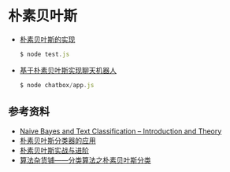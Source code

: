 # 朴素贝叶斯

- [朴素贝叶斯的实现](naiveBayes.js)

  ```javascript
  $ node test.js
  ```
- [基于朴素贝叶斯实现聊天机器人](chatbot/app.js)

  ```javascript
  $ node chatbox/app.js
  ```

## 参考资料

* [Naive Bayes and Text Classification – Introduction and Theory](http://sebastianraschka.com/Articles/2014_naive_bayes_1.html)
* [朴素贝叶斯分类器的应用](http://www.ruanyifeng.com/blog/2013/12/naive_bayes_classifier.html)
* [朴素贝叶斯实战与进阶](http://blog.csdn.net/longxinchen_ml/article/details/50629613)
* [算法杂货铺——分类算法之朴素贝叶斯分类](http://www.cnblogs.com/leoo2sk/archive/2010/09/17/naive-bayesian-classifier.html)
